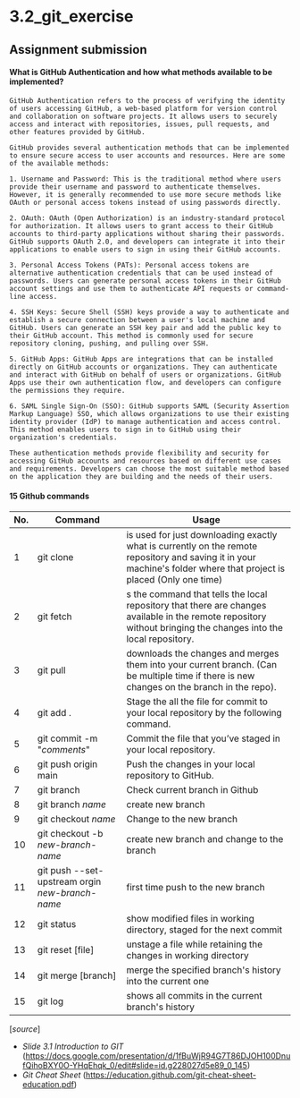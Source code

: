# 3.2_git_exercise

## Assignment submission

#### What is GitHub Authentication and how what methods available to be implemented?

```
GitHub Authentication refers to the process of verifying the identity of users accessing GitHub, a web-based platform for version control and collaboration on software projects. It allows users to securely access and interact with repositories, issues, pull requests, and other features provided by GitHub.

GitHub provides several authentication methods that can be implemented to ensure secure access to user accounts and resources. Here are some of the available methods:

1. Username and Password: This is the traditional method where users provide their username and password to authenticate themselves. However, it is generally recommended to use more secure methods like OAuth or personal access tokens instead of using passwords directly.

2. OAuth: OAuth (Open Authorization) is an industry-standard protocol for authorization. It allows users to grant access to their GitHub accounts to third-party applications without sharing their passwords. GitHub supports OAuth 2.0, and developers can integrate it into their applications to enable users to sign in using their GitHub accounts.

3. Personal Access Tokens (PATs): Personal access tokens are alternative authentication credentials that can be used instead of passwords. Users can generate personal access tokens in their GitHub account settings and use them to authenticate API requests or command-line access.

4. SSH Keys: Secure Shell (SSH) keys provide a way to authenticate and establish a secure connection between a user's local machine and GitHub. Users can generate an SSH key pair and add the public key to their GitHub account. This method is commonly used for secure repository cloning, pushing, and pulling over SSH.

5. GitHub Apps: GitHub Apps are integrations that can be installed directly on GitHub accounts or organizations. They can authenticate and interact with GitHub on behalf of users or organizations. GitHub Apps use their own authentication flow, and developers can configure the permissions they require.

6. SAML Single Sign-On (SSO): GitHub supports SAML (Security Assertion Markup Language) SSO, which allows organizations to use their existing identity provider (IdP) to manage authentication and access control. This method enables users to sign in to GitHub using their organization's credentials.

These authentication methods provide flexibility and security for accessing GitHub accounts and resources based on different use cases and requirements. Developers can choose the most suitable method based on the application they are building and the needs of their users.
```

#### 15 Github commands

|No.| Command | Usage |
|---|---|---|
| 1 | git clone | is used for just downloading exactly what is currently on the remote repository and saving it in your machine's folder where that project is placed  (Only one time)|
|2| git fetch | s the command that tells the local repository that there are changes available in the remote repository without bringing the changes into the local repository.|
|3| git pull | downloads the changes and merges them into your current branch. (Can be multiple time if there is new changes on the branch in the repo). |
|4| git add .| Stage the all the file for commit to your local repository by the following command.|
|5| git commit -m "*comments*"|Commit the file that you’ve staged in your local repository.|
|6| git push origin main | Push the changes in your local repository to GitHub.|
|7| git branch | Check current branch in Github |
|8| git branch *name* | create new branch |
|9| git checkout *name* | Change to the new branch |
|10| git checkout -b *new-branch-name* | create new branch and change to the branch |
|11| git push --set-upstream orgin *new-branch-name* | first time push to the new branch |
|12| git status | show modified files in working directory, staged for the next commit |
|13| git reset [file] | unstage a file while retaining the changes in working directory|
|14| git merge [branch]|merge the specified branch's history into the current one|
|15| git log | shows all commits in the current branch's history|


[*source*] 
- *Slide 3.1 Introduction to GIT* (https://docs.google.com/presentation/d/1fBuWjR94G7T86DJOH100DnufQihoBXY0O-YHqEhqk_0/edit#slide=id.g228027d5e89_0_145)
- *Git Cheat Sheet* (https://education.github.com/git-cheat-sheet-education.pdf)